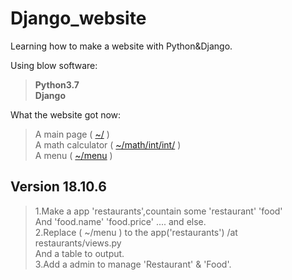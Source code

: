 # Django_website
Learning how to make a website with Python&amp;Django.

Using blow software:    
>**Python3.7    
>Django**    


What the website got now:    
>A main page ( [~/](http://sating.pythonanywhere.com/) )    
>A math calculator ( [~/math/int/int/](http://sating.pythonanywhere.com/math/30/20/) )    
>A menu ( [~/menu](http://sating.pythonanywhere.com/menu/) )  

## Version 18.10.6
>1.Make a app 'restaurants',countain some 'restaurant' 'food'    
>And 'food.name' 'food.price' .... and else.    
>2.Replace ( ~/menu ) to the app('restaurants') /at restaurants/views.py    
>And a table to output.    
>3.Add a admin to manage 'Restaurant' & 'Food'.    
